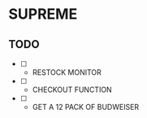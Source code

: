# SUPREME


## TODO
- [ ] - RESTOCK MONITOR
- [ ] - CHECKOUT FUNCTION
- [ ] - GET A 12 PACK OF BUDWEISER

